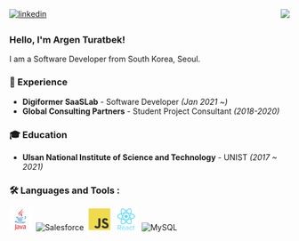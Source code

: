 <div align="right">
<img src="https://komarev.com/ghpvc/?username=argenturatbek&&style=flat-square" align="right" />
</div>    

<a href="https://linkedin.com/in/argen-turatbek" target="_blank">
<img src=https://img.shields.io/badge/linkedin-%231E77B5.svg?&style=for-the-badge&logo=linkedin&logoColor=white alt=linkedin style="margin-bottom: 5px;" />
</a>

</a>

  



### Hello, I'm Argen Turatbek!

I am a Software Developer from South Korea, Seoul. </br>

### 💫 Experience
- **Digiformer SaaSLab** - Software Developer *(Jan 2021 ~)*
- **Global Consulting Partners** - Student Project Consultant *(2018-2020)*  

### 🎓 Education
- **Ulsan National Institute of Science and Technology** - UNIST  *(2017 ~ 2021)*
 
 
### :hammer_and_wrench: Languages and Tools :
<div>
  <img src="https://github.com/devicons/devicon/blob/master/icons/java/java-original-wordmark.svg" title="Java" alt="Java" width="40" height="40"/>&nbsp;
  <img src="https://cdn.jsdelivr.net/gh/devicons/devicon/icons/salesforce/salesforce-original.svg" title="Salesforce" alt="Salesforce" width="40" height="40"/>&nbsp;
  <img src="https://github.com/devicons/devicon/blob/master/icons/javascript/javascript-original.svg" title="JavaScript" alt="JavaScript" width="40" height="40"/>&nbsp;
  <img src="https://github.com/devicons/devicon/blob/master/icons/react/react-original-wordmark.svg" title="React" alt="React" width="40" height="40"/>&nbsp;
<img src="https://cdn.jsdelivr.net/gh/devicons/devicon/icons/mysql/mysql-original-wordmark.svg" title="MySQL" alt="MySQL" width="40" height="40"/>&nbsp;
</div>

</td></tr></table>  

<br/>  

